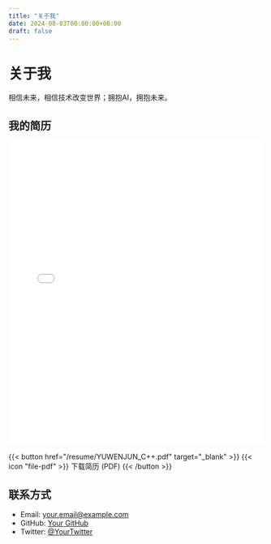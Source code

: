```yaml
---
title: "关于我"
date: 2024-08-03T00:00:00+08:00
draft: false
---
```


# 关于我

相信未来，相信技术改变世界；拥抱AI，拥抱未来。

## 我的简历

<embed src="/resume/YUWENJUN_C++.pdf" type="application/pdf" width="100%" height="600px" />

{{< button href="/resume/YUWENJUN_C++.pdf" target="_blank" >}}
{{< icon "file-pdf" >}} 下载简历 (PDF)
{{< /button >}}

## 联系方式

- Email: your.email@example.com
- GitHub: [Your GitHub](https://github.com/yourusername)
- Twitter: [@YourTwitter](https://twitter.com/yourusername)